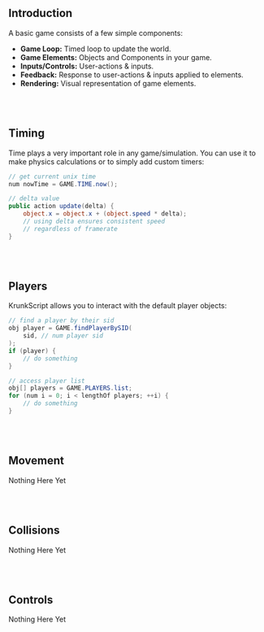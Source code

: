 ## Introduction

A basic game consists of a few simple components:

 * **Game Loop:** Timed loop to update the world.
 * **Game Elements:** Objects and Components in your game.
 * **Inputs/Controls:** User-actions & inputs.
 * **Feedback:** Response to user-actions & inputs applied to elements.
 * **Rendering:** Visual representation of game elements.

<br><br/>

## Timing

Time plays a very important role in any game/simulation. You can use it to make physics calculations or to simply add custom timers:

```csharp
// get current unix time
num nowTime = GAME.TIME.now();

// delta value
public action update(delta) {
    object.x = object.x + (object.speed * delta);
    // using delta ensures consistent speed
    // regardless of framerate
}
```

<br><br/>

## Players

KrunkScript allows you to interact with the default player objects:

```csharp
// find a player by their sid
obj player = GAME.findPlayerBySID(
    sid, // num player sid
);
if (player) {
    // do something
}

// access player list
obj[] players = GAME.PLAYERS.list;
for (num i = 0; i < lengthOf players; ++i) {
    // do something
}
```

<br><br/>

## Movement

Nothing Here Yet

<br><br/>

## Collisions

Nothing Here Yet

<br><br/>

## Controls

Nothing Here Yet

<br><br/>

